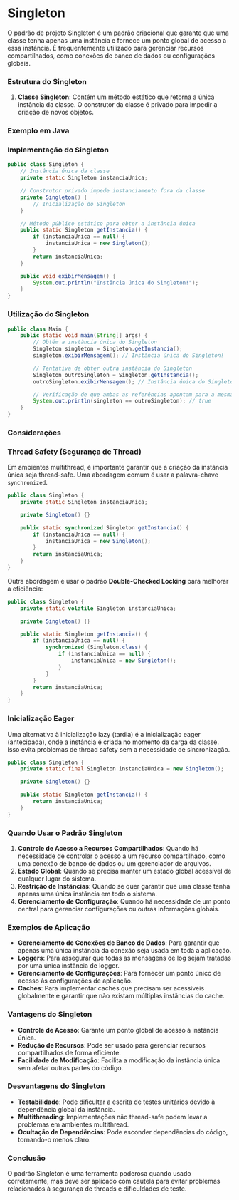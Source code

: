 # Singleton

O padrão de projeto Singleton é um padrão criacional que garante que uma classe tenha apenas uma instância e fornece um ponto global de acesso a essa instância. É frequentemente utilizado para gerenciar recursos compartilhados, como conexões de banco de dados ou configurações globais.

### Estrutura do Singleton

1. **Classe Singleton**: Contém um método estático que retorna a única instância da classe. O construtor da classe é privado para impedir a criação de novos objetos.

### Exemplo em Java

### Implementação do Singleton

```java
public class Singleton {
    // Instância única da classe
    private static Singleton instanciaUnica;

    // Construtor privado impede instanciamento fora da classe
    private Singleton() {
        // Inicialização do Singleton
    }

    // Método público estático para obter a instância única
    public static Singleton getInstancia() {
        if (instanciaUnica == null) {
            instanciaUnica = new Singleton();
        }
        return instanciaUnica;
    }

    public void exibirMensagem() {
        System.out.println("Instância única do Singleton!");
    }
}

```

### Utilização do Singleton

```java
public class Main {
    public static void main(String[] args) {
        // Obtém a instância única do Singleton
        Singleton singleton = Singleton.getInstancia();
        singleton.exibirMensagem(); // Instância única do Singleton!

        // Tentativa de obter outra instância do Singleton
        Singleton outroSingleton = Singleton.getInstancia();
        outroSingleton.exibirMensagem(); // Instância única do Singleton!

        // Verificação de que ambas as referências apontam para a mesma instância
        System.out.println(singleton == outroSingleton); // true
    }
}

```

### Considerações

### Thread Safety (Segurança de Thread)

Em ambientes multithread, é importante garantir que a criação da instância única seja thread-safe. Uma abordagem comum é usar a palavra-chave `synchronized`.

```java
public class Singleton {
    private static Singleton instanciaUnica;

    private Singleton() {}

    public static synchronized Singleton getInstancia() {
        if (instanciaUnica == null) {
            instanciaUnica = new Singleton();
        }
        return instanciaUnica;
    }
}

```

Outra abordagem é usar o padrão **Double-Checked Locking** para melhorar a eficiência:

```java
public class Singleton {
    private static volatile Singleton instanciaUnica;

    private Singleton() {}

    public static Singleton getInstancia() {
        if (instanciaUnica == null) {
            synchronized (Singleton.class) {
                if (instanciaUnica == null) {
                    instanciaUnica = new Singleton();
                }
            }
        }
        return instanciaUnica;
    }
}

```

### Inicialização Eager

Uma alternativa à inicialização lazy (tardia) é a inicialização eager (antecipada), onde a instância é criada no momento da carga da classe. Isso evita problemas de thread safety sem a necessidade de sincronização.

```java
public class Singleton {
    private static final Singleton instanciaUnica = new Singleton();

    private Singleton() {}

    public static Singleton getInstancia() {
        return instanciaUnica;
    }
}

```

### Quando Usar o Padrão Singleton

1. **Controle de Acesso a Recursos Compartilhados**: Quando há necessidade de controlar o acesso a um recurso compartilhado, como uma conexão de banco de dados ou um gerenciador de arquivos.
2. **Estado Global**: Quando se precisa manter um estado global acessível de qualquer lugar do sistema.
3. **Restrição de Instâncias**: Quando se quer garantir que uma classe tenha apenas uma única instância em todo o sistema.
4. **Gerenciamento de Configuração**: Quando há necessidade de um ponto central para gerenciar configurações ou outras informações globais.

### Exemplos de Aplicação

- **Gerenciamento de Conexões de Banco de Dados**: Para garantir que apenas uma única instância da conexão seja usada em toda a aplicação.
- **Loggers**: Para assegurar que todas as mensagens de log sejam tratadas por uma única instância de logger.
- **Gerenciamento de Configurações**: Para fornecer um ponto único de acesso às configurações de aplicação.
- **Caches**: Para implementar caches que precisam ser acessíveis globalmente e garantir que não existam múltiplas instâncias do cache.

### Vantagens do Singleton

- **Controle de Acesso**: Garante um ponto global de acesso à instância única.
- **Redução de Recursos**: Pode ser usado para gerenciar recursos compartilhados de forma eficiente.
- **Facilidade de Modificação**: Facilita a modificação da instância única sem afetar outras partes do código.

### Desvantagens do Singleton

- **Testabilidade**: Pode dificultar a escrita de testes unitários devido à dependência global da instância.
- **Multithreading**: Implementações não thread-safe podem levar a problemas em ambientes multithread.
- **Ocultação de Dependências**: Pode esconder dependências do código, tornando-o menos claro.

### Conclusão

O padrão Singleton é uma ferramenta poderosa quando usado corretamente, mas deve ser aplicado com cautela para evitar problemas relacionados à segurança de threads e dificuldades de teste.